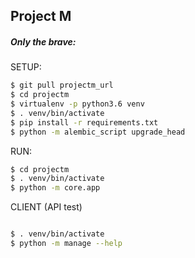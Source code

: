 Project M
---



##### Only the brave:

SETUP: 
```bash
$ git pull projectm_url
$ cd projectm
$ virtualenv -p python3.6 venv
$ . venv/bin/activate
$ pip install -r requirements.txt
$ python -m alembic_script upgrade_head
```

RUN:

```bash
$ cd projectm
$ . venv/bin/activate
$ python -m core.app
```


CLIENT (API test)

```bash

$ . venv/bin/activate
$ python -m manage --help 

```